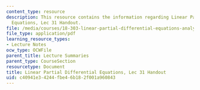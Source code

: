 ```yaml
---
content_type: resource
description: This resource contains the information regarding Linear Partial Differential
  Equations, Lec 31 Handout.
file: /media/courses/18-303-linear-partial-differential-equations-analysis-and-numerics-fall-2014/c40941e34244fbe46b182f001a960843_MIT18_303F14_slow_wave.pdf
file_type: application/pdf
learning_resource_types:
- Lecture Notes
ocw_type: OCWFile
parent_title: Lecture Summaries
parent_type: CourseSection
resourcetype: Document
title: Linear Partial Differential Equations, Lec 31 Handout
uid: c40941e3-4244-fbe4-6b18-2f001a960843
---
```

